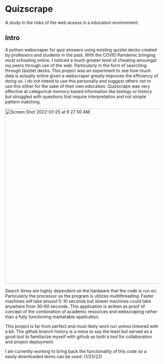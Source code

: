 # Quizscrape
A study in the risks of the web acesss in a education environment.
## Intro
A python webscraper for quiz answers using existing quizlet decks created by professors and students in the past.
With the COVID Pandemic bringing most schooling online, I noticed a much greater level of cheating amoungst my peers
through use of the web. Particularly in the form of searching through Quizlet decks. This project was an experiment 
to see how much data is actually online given a webscraper greatly improves the efficiency of doing so. I do not
intend to use this personally and suggest others not to use this either for the sake of their own education. 
Quizscrape was very effective at categorical memory-based information like biology or history but struggled with 
questions that require interpretation and not simple pattern matching.

<img width="573" alt="Screen Shot 2022-01-25 at 9 27 50 AM" src="https://user-images.githubusercontent.com/44683761/151006616-eb857f2a-0bce-4f5e-a230-30e069ae6914.png">

Search times are highly dependent on the hardware that the code is run on. Particularly the processor as the program is utilizes multithreading. Faster machines will take around 5-10 seconds but slower machines could take anywhere from 30-60 seconds. This application is written as proof of concept of the combination of academic resources and webscraping rather than a fully functioning marketable application.

This project is far from perfect and most likely wont run unless tinkered with a bit. The github branch history is a mess to say the least but served as a good tool to familiarize myself with github as both a tool for collaboration and project deployment.

I am currently working to bring back the functionality of this code so a easily downloaded demo can be used. (1/25/22)
